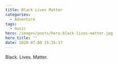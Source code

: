 ```yaml
---
title: Black Lives Matter
categories:
  - Adventure
tags:
  - music
hero: /images/posts/hero-black-lives-matter.jpg
hero_title: ''
date: 2020-07-08 15:35:17
---
```


Black. Lives. Matter.  

